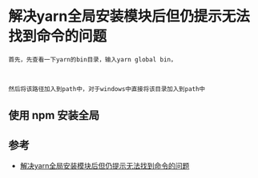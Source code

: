 # 解决yarn全局安装模块后但仍提示无法找到命令的问题

```
首先，先查看一下yarn的bin目录，输入yarn global bin，



然后将该路径加入到path中，对于windows中直接将该目录加入到path中
```

## 使用 npm 安装全局



## 参考
 - [解决yarn全局安装模块后但仍提示无法找到命令的问题](http://www.easysb.cn/index.php/2017/06/04/11/)
